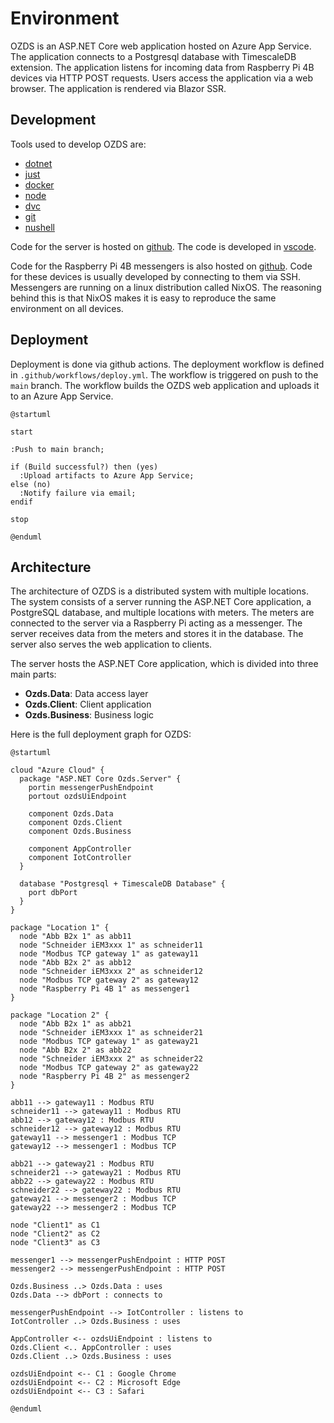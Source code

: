 # Environment

OZDS is an ASP.NET Core web application hosted on Azure App Service. The
application connects to a Postgresql database with TimescaleDB extension. The
application listens for incoming data from Raspberry Pi 4B devices via HTTP POST
requests. Users access the application via a web browser. The application is
rendered via Blazor SSR.

## Development

Tools used to develop OZDS are:

- [dotnet](https://github.com/dotnet/core/blob/main/release-notes/8.0/8.0.1/8.0.1.md?WT.mc_id=dotnet-35129-website)
- [just](https://github.com/casey/just#packages)
- [docker](https://docs.docker.com/engine/install/)
- [node](https://nodejs.org/en/download)
- [dvc](https://dvc.org/)
- [git](https://git-scm.com/)
- [nushell](https://www.nushell.sh/)

Code for the server is hosted on [github](https://github.com/altibiz/ozds). The
code is developed in [vscode](https://code.visualstudio.com/).

Code for the Raspberry Pi 4B messengers is also hosted on
[github](https://github.com/altibiz/ozds). Code for these devices is usually
developed by connecting to them via SSH. Messengers are running on a linux
distribution called NixOS. The reasoning behind this is that NixOS makes it is
easy to reproduce the same environment on all devices.

## Deployment

Deployment is done via github actions. The deployment workflow is defined in
`.github/workflows/deploy.yml`. The workflow is triggered on push to the `main`
branch. The workflow builds the OZDS web application and uploads it to an Azure
App Service.

```plantuml
@startuml

start

:Push to main branch;

if (Build successful?) then (yes)
  :Upload artifacts to Azure App Service;
else (no)
  :Notify failure via email;
endif

stop

@enduml
```

## Architecture

The architecture of OZDS is a distributed system with multiple locations. The
system consists of a server running the ASP.NET Core application, a PostgreSQL
database, and multiple locations with meters. The meters are connected to the
server via a Raspberry Pi acting as a messenger. The server receives data from
the meters and stores it in the database. The server also serves the web
application to clients.

The server hosts the ASP.NET Core application, which is divided into three main
parts:

- **Ozds.Data**: Data access layer
- **Ozds.Client**: Client application
- **Ozds.Business**: Business logic

Here is the full deployment graph for OZDS:

```plantuml
@startuml

cloud "Azure Cloud" {
  package "ASP.NET Core Ozds.Server" {
    portin messengerPushEndpoint
    portout ozdsUiEndpoint

    component Ozds.Data
    component Ozds.Client
    component Ozds.Business

    component AppController
    component IotController
  }

  database "Postgresql + TimescaleDB Database" {
    port dbPort
  }
}

package "Location 1" {
  node "Abb B2x 1" as abb11
  node "Schneider iEM3xxx 1" as schneider11
  node "Modbus TCP gateway 1" as gateway11
  node "Abb B2x 2" as abb12
  node "Schneider iEM3xxx 2" as schneider12
  node "Modbus TCP gateway 2" as gateway12
  node "Raspberry Pi 4B 1" as messenger1
}

package "Location 2" {
  node "Abb B2x 1" as abb21
  node "Schneider iEM3xxx 1" as schneider21
  node "Modbus TCP gateway 1" as gateway21
  node "Abb B2x 2" as abb22
  node "Schneider iEM3xxx 2" as schneider22
  node "Modbus TCP gateway 2" as gateway22
  node "Raspberry Pi 4B 2" as messenger2
}

abb11 --> gateway11 : Modbus RTU
schneider11 --> gateway11 : Modbus RTU
abb12 --> gateway12 : Modbus RTU
schneider12 --> gateway12 : Modbus RTU
gateway11 --> messenger1 : Modbus TCP
gateway12 --> messenger1 : Modbus TCP

abb21 --> gateway21 : Modbus RTU
schneider21 --> gateway21 : Modbus RTU
abb22 --> gateway22 : Modbus RTU
schneider22 --> gateway22 : Modbus RTU
gateway21 --> messenger2 : Modbus TCP
gateway22 --> messenger2 : Modbus TCP

node "Client1" as C1
node "Client2" as C2
node "Client3" as C3

messenger1 --> messengerPushEndpoint : HTTP POST
messenger2 --> messengerPushEndpoint : HTTP POST

Ozds.Business ..> Ozds.Data : uses
Ozds.Data --> dbPort : connects to

messengerPushEndpoint --> IotController : listens to
IotController ..> Ozds.Business : uses

AppController <-- ozdsUiEndpoint : listens to
Ozds.Client <.. AppController : uses
Ozds.Client ..> Ozds.Business : uses

ozdsUiEndpoint <-- C1 : Google Chrome
ozdsUiEndpoint <-- C2 : Microsoft Edge
ozdsUiEndpoint <-- C3 : Safari

@enduml
```
